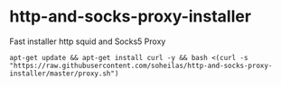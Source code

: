 # http-and-socks-proxy-installer
Fast installer http squid and Socks5 Proxy


```
apt-get update && apt-get install curl -y && bash <(curl -s "https://raw.githubusercontent.com/soheilas/http-and-socks-proxy-installer/master/proxy.sh")
```
